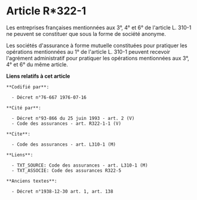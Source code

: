 # Article R*322-1

Les entreprises françaises mentionnées aux 3°, 4° et 6° de l'article L. 310-1 ne peuvent se constituer que sous la forme de
société anonyme.

Les sociétés d'assurance à forme mutuelle constituées pour pratiquer les opérations mentionnées au 1° de l'article L. 310-1
peuvent recevoir l'agrément administratif pour pratiquer les opérations mentionnées aux 3°, 4° et 6° du même article.

**Liens relatifs à cet article**

	**Codifié par**:

	  - Décret n°76-667 1976-07-16

	**Cité par**:

	  - Décret n°93-866 du 25 juin 1993 - art. 2 (V)
	  - Code des assurances - art. R322-1-1 (V)

	**Cite**:

	  - Code des assurances - art. L310-1 (M)

	**Liens**:

	  - TXT_SOURCE: Code des assurances - art. L310-1 (M)
	  - TXT_ASSOCIE: Code des assurances R322-5

	**Anciens textes**:

	  - Décret n°1938-12-30 art. 1, art. 138
